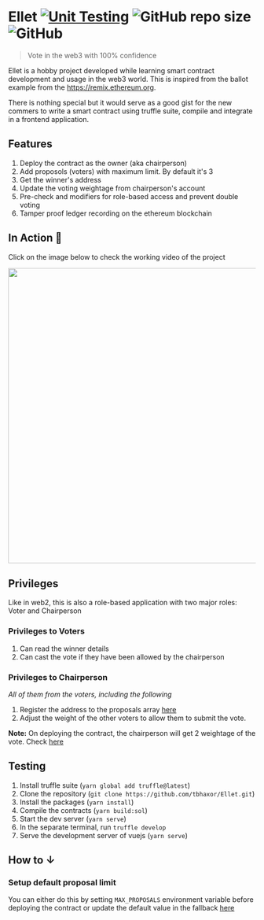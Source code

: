# Ellet [![Unit Testing](https://github.com/tbhaxor/Ellet/actions/workflows/ci.yml/badge.svg)](https://github.com/tbhaxor/Ellet/actions/workflows/ci.yml) ![GitHub repo size](https://img.shields.io/github/repo-size/tbhaxor/Ellet) ![GitHub](https://img.shields.io/github/license/tbhaxor/Ellet)

> Vote in the web3 with 100% confidence

Ellet is a hobby project developed while learning smart contract development and usage in the web3 world. This is inspired from the ballot example from the https://remix.ethereum.org.

There is nothing special but it would serve as a good gist for the new commers to write a smart contract using truffle suite, compile and integrate in a frontend application.

## Features

1. Deploy the contract as the owner (aka chairperson)
2. Add proposols (voters) with maximum limit. By default it's 3
3. Get the winner's address
4. Update the voting weightage from chairperson's account
5. Pre-check and modifiers for role-based access and prevent double voting
6. Tamper proof ledger recording on the ethereum blockchain


## In Action 🚀 

Click on the image below to check the working video of the project

<div style="text-align: center">
  <a href="https://vimeo.com/686251740" target="_blank">
  <img src="https://i.imgur.com/SaInCPS.png" width="1200" height="600" /> 
  </a>
</div>

## Privileges

Like in web2, this is also a role-based application with two major roles: Voter and Chairperson

### Privileges to Voters

1. Can read the winner details
2. Can cast the vote if they have been allowed by the chairperson

### Privileges to Chairperson

_All of them from the voters, including the following_

1. Register the address to the proposals array [here](https://github.com/tbhaxor/Ellet/blob/main/contracts/Ballot.sol#L20)
2. Adjust the weight of the other voters to allow them to submit the vote.

**Note:** On deploying the contract, the chairperson will get 2 weightage of the vote. Check [here](https://github.com/tbhaxor/Ellet/blob/main/contracts/Ballot.sol#L26)

## Testing

1. Install truffle suite (`yarn global add truffle@latest`)
2. Clone the repository (`git clone https://github.com/tbhaxor/Ellet.git`)
3. Install the packages (`yarn install`)
4. Compile the contracts (`yarn build:sol`)
5. Start the dev server (`yarn serve`)
6. In the separate terminal, run `truffle develop`
7. Serve the development server of vuejs (`yarn serve`)

## How to &darr;

### Setup default proposal limit

You can either do this by setting `MAX_PROPOSALS` environment variable before deploying the contract or update the default value in the fallback [here](https://github.com/tbhaxor/Ellet/blob/main/migrations/2_ballot_migration.js#L4)
